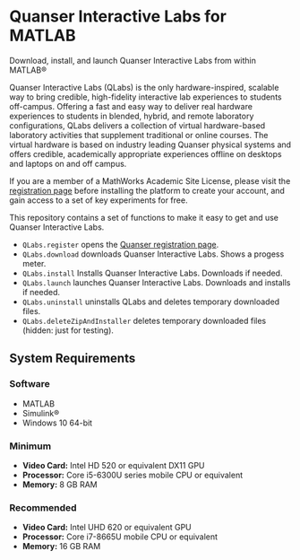 # Quanser Interactive Labs for MATLAB

Download, install, and launch Quanser Interactive Labs from within MATLAB&reg;

Quanser Interactive Labs (QLabs) is the only hardware-inspired, scalable way to bring credible, high-fidelity interactive lab experiences to students off-campus. Offering a fast and easy way to deliver real hardware experiences to students in blended, hybrid, and remote laboratory configurations, QLabs delivers a collection of virtual hardware-based laboratory activities that supplement traditional or online courses. The virtual hardware is based on industry leading Quanser physical systems and offers credible, academically appropriate experiences offline on desktops and laptops on and off campus.

If you are a member of a MathWorks Academic Site License, please visit the [registration page](https://www.quanser.com/mathworks-qlabs-trial) before installing the platform to create your account, and gain access to a set of key experiments for free.

This repository contains a set of functions to make it easy to get and use Quanser Interactive Labs.

* ``QLabs.register`` opens the [Quanser registration page](https://www.quanser.com/mathworks-qlabs-trial).
* ``QLabs.download`` downloads Quanser Interactive Labs.  Shows a progess meter.  
* ``QLabs.install`` Installs Quanser Interactive Labs. Downloads if needed.  
* ``QLabs.launch`` launches Quanser Interactive Labs.  Downloads and installs if needed.
* ``QLabs.uninstall`` uninstalls QLabs and deletes temporary downloaded files.  
* ``QLabs.deleteZipAndInstaller`` deletes temporary downloaded files (hidden: just for testing).

## System Requirements

### Software
* MATLAB
* Simulink&reg;
* Windows 10 64-bit

### Minimum
* __Video Card:__ Intel HD 520 or equivalent DX11 GPU
* __Processor:__ Core i5-6300U series mobile CPU or equivalent
* __Memory:__ 8 GB RAM

### Recommended	
* __Video Card:__ Intel UHD 620 or equivalent GPU
* __Processor:__ Core i7-8665U mobile CPU or equivalent
* __Memory:__ 16 GB RAM
